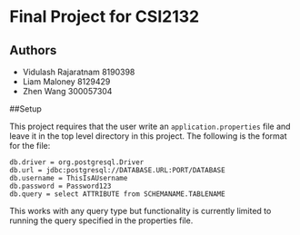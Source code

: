 # Final Project for CSI2132

## Authors
- Vidulash Rajaratnam 8190398
- Liam Maloney 8129429
- Zhen Wang 300057304

##Setup

This project requires that the user write an `application.properties` file and leave it in the top level directory in this project. The following is the format for the file:
```
db.driver = org.postgresql.Driver
db.url = jdbc:postgresql://DATABASE.URL:PORT/DATABASE
db.username = ThisIsAUsername
db.password = Password123
db.query = select ATTRIBUTE from SCHEMANAME.TABLENAME
```

This works with any query type but functionality is currently limited to running the query specified in the properties file.
